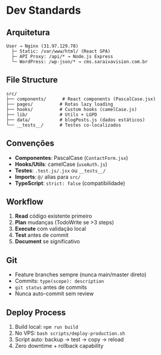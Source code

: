 # Dev Standards

## Arquitetura
```
User → Nginx (31.97.129.78)
  ├─ Static: /var/www/html/ (React SPA)
  ├─ API Proxy: /api/* → Node.js Express
  └─ WordPress: /wp-json/* → cms.saraivavision.com.br
```

## File Structure
```
src/
├── components/      # React components (PascalCase.jsx)
├── pages/          # Rotas lazy loading
├── hooks/          # Custom hooks (camelCase.js)
├── lib/            # Utils + LGPD
├── data/           # blogPosts.js (dados estáticos)
└── __tests__/      # Testes co-localizados
```

## Convenções
- **Componentes**: PascalCase (`ContactForm.jsx`)
- **Hooks/Utils**: camelCase (`useAuth.js`)
- **Testes**: `.test.js/.jsx` ou `__tests__/`
- **Imports**: `@/` alias para `src/`
- **TypeScript**: `strict: false` (compatibilidade)

## Workflow
1. **Read** código existente primeiro
2. **Plan** mudanças (TodoWrite se >3 steps)
3. **Execute** com validação local
4. **Test** antes de commit
5. **Document** se significativo

## Git
- Feature branches sempre (nunca main/master direto)
- Commits: `type(scope): description`
- `git status` antes de commits
- Nunca auto-commit sem review

## Deploy Process
1. Build local: `npm run build`
2. No VPS: `bash scripts/deploy-production.sh`
3. Script auto: backup → test → copy → reload
4. Zero downtime + rollback capability